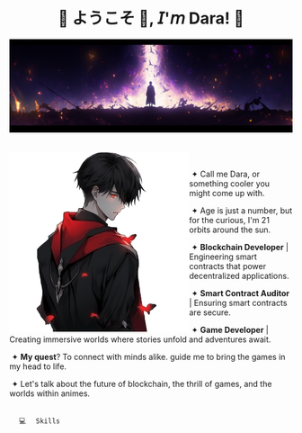  <h1 align="center">💠 ようこそ 👋, 𝘐'𝘮 Dara! 💠</h1>

<div align="center">
  <img  src=assets/header.png />
 
</div>
<br>

<div>
 <div>
  <img width="320" height="320" src="assets/firstcharacter.png" align="left">
    <p align="right"/>

   &nbsp;
    
   &nbsp;&#10022; Call me Dara, or something cooler you might come up with.

   &nbsp;&#10022; Age is just a number, but for the curious, I'm 21 orbits around the sun.

   &nbsp;&#10022; **Blockchain Developer** | Engineering smart contracts that power decentralized applications.

   &nbsp;&#10022; **Smart Contract Auditor** | Ensuring smart contracts are secure.

   &nbsp;&#10022; **Game Developer** | Creating immersive worlds where stories unfold and adventures await.

   &nbsp;&#10022; **My quest**? To connect with minds alike. guide me to bring the games in my head to life.
   
   &nbsp;&#10022; Let's talk about the future of blockchain, the thrill of games, and the worlds within animes.
   
    
   </div>
  </div>
 <div> 
</br>
<code>⠀⠀💻⠀⠀Skills⠀⠀</code>
</div>




